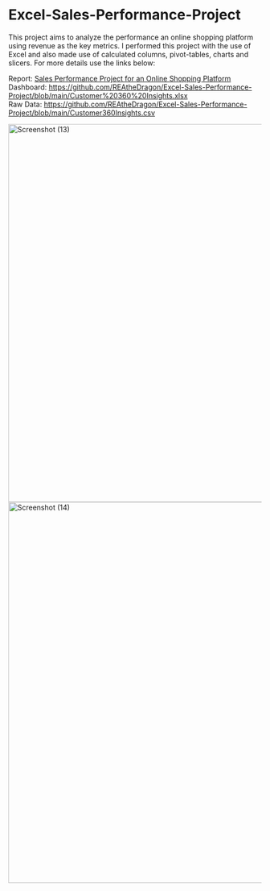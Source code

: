 # Excel-Sales-Performance-Project
This project aims to analyze the performance an online shopping platform using revenue as the key metrics. I performed this project with the use of Excel and also made use of calculated columns, pivot-tables, charts and slicers. For more details use the links below:  

Report: [Sales Performance Project for an Online Shopping Platform
](https://github.com/REAtheDragon/Excel-Sales-Performance-Project/tree/main)  
Dashboard: https://github.com/REAtheDragon/Excel-Sales-Performance-Project/blob/main/Customer%20360%20Insights.xlsx  
Raw Data: https://github.com/REAtheDragon/Excel-Sales-Performance-Project/blob/main/Customer360Insights.csv 

<img width="1015" height="750" alt="Screenshot (13)" src="https://github.com/user-attachments/assets/f0accad0-ae17-498a-9061-987eaadf93f1" />  

<img width="1014" height="756" alt="Screenshot (14)" src="https://github.com/user-attachments/assets/6ed2a88a-15a1-4d2a-8dd2-d03fd35db3df" />


